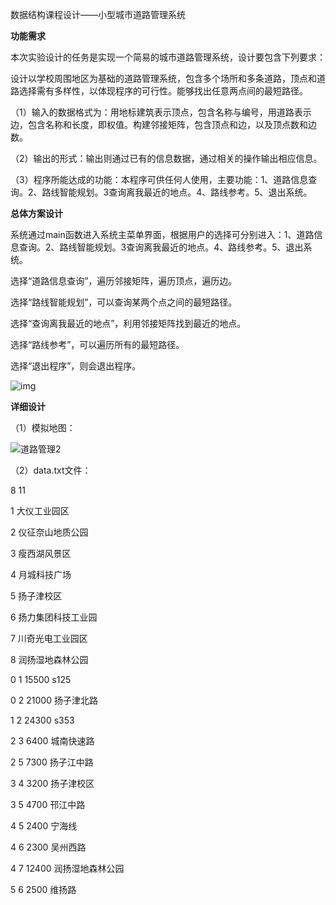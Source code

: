 数据结构课程设计——小型城市道路管理系统

**功能需求**

本次实验设计的任务是实现一个简易的城市道路管理系统，设计要包含下列要求：

设计以学校周围地区为基础的道路管理系统，包含多个场所和多条道路，顶点和道路选择需有多样性，以体现程序的可行性。能够找出任意两点间的最短路径。

（1）输入的数据格式为：用地标建筑表示顶点，包含名称与编号，用道路表示边，包含名称和长度，即权值。构建邻接矩阵，包含顶点和边，以及顶点数和边数。

（2）输出的形式：输出则通过已有的信息数据，通过相关的操作输出相应信息。

（3）程序所能达成的功能：本程序可供任何人使用，主要功能：1、道路信息查询。2、路线智能规划。3查询离我最近的地点。4、路线参考。5、退出系统。

**总体方案设计**

系统通过main函数进入系统主菜单界面，根据用户的选择可分别进入：1、道路信息查询。2、路线智能规划。3查询离我最近的地点。4、路线参考。5、退出系统。

选择“道路信息查询”，遍历邻接矩阵，遍历顶点，遍历边。

选择“路线智能规划”，可以查询某两个点之间的最短路径。

选择“查询离我最近的地点”，利用邻接矩阵找到最近的地点。

选择“路线参考”，可以遍历所有的最短路径。

选择“退出程序”，则会退出程序。

![img](https://gitee.com/gufengspace/github_img/raw/master/img/道路管理1.png)

**详细设计**

（1）模拟地图：

![道路管理2](https://gitee.com/gufengspace/github_img/raw/master/img/%E9%81%93%E8%B7%AF%E7%AE%A1%E7%90%862.png)

（2）data.txt文件：

8 11

1 大仪工业园区

2 仪征奈山地质公园

3 瘦西湖风景区

4 月城科技广场

5 扬子津校区

6 扬力集团科技工业园

7 川奇光电工业园区

8 润扬湿地森林公园

0 1 15500 s125

0 2 21000 扬子津北路

1 2 24300 s353

2 3 6400 城南快速路

2 5 7300 扬子江中路

3 4 3200 扬子津校区

3 5 4700 邗江中路

4 5 2400 宁海线

4 6 2300 吴州西路

4 7 12400 润扬湿地森林公园

5 6 2500 维扬路